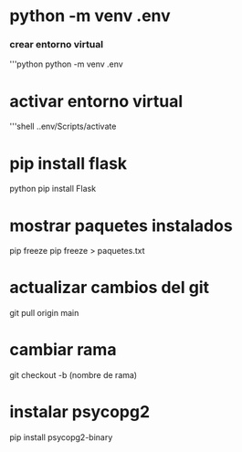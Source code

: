 # python -m venv .env
### crear entorno virtual
'''python
python -m venv .env



# activar entorno virtual
'''shell
.\.env/Scripts/activate

# pip install flask
python
pip install Flask

# mostrar paquetes instalados
pip freeze
pip freeze > paquetes.txt

# actualizar cambios del git
git pull origin main

# cambiar rama
git checkout -b (nombre de rama)

# instalar psycopg2
pip install psycopg2-binary
